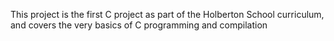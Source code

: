 This project is the first C project as part of the Holberton School curriculum, and covers the very basics of C programming and compilation
